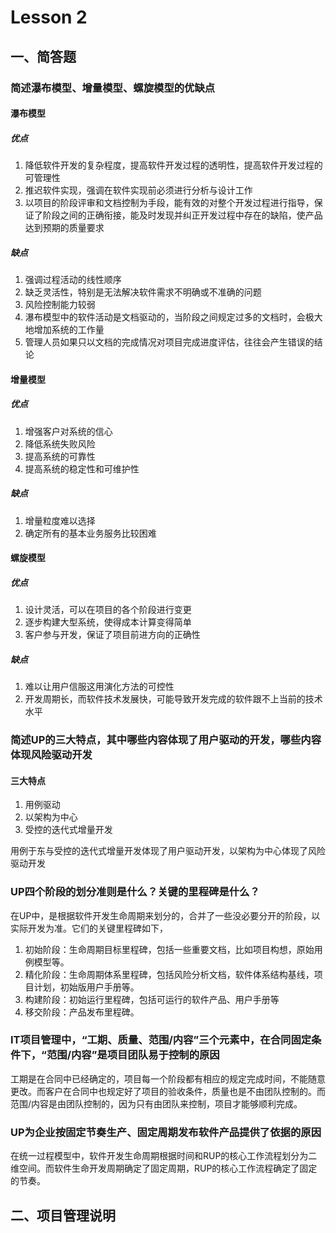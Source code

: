 # Lesson 2
## 一、简答题
### 简述瀑布模型、增量模型、螺旋模型的优缺点
#### 瀑布模型
##### 优点
1. 降低软件开发的复杂程度，提高软件开发过程的透明性，提高软件开发过程的可管理性
2. 推迟软件实现，强调在软件实现前必须进行分析与设计工作
3. 以项目的阶段评审和文档控制为手段，能有效的对整个开发过程进行指导，保证了阶段之间的正确衔接，能及时发现并纠正开发过程中存在的缺陷，使产品达到预期的质量要求

##### 缺点
1. 强调过程活动的线性顺序
2. 缺乏灵活性，特别是无法解决软件需求不明确或不准确的问题
3. 风险控制能力较弱
4. 瀑布模型中的软件活动是文档驱动的，当阶段之间规定过多的文档时，会极大地增加系统的工作量
5. 管理人员如果只以文档的完成情况对项目完成进度评估，往往会产生错误的结论

#### 增量模型
##### 优点
1. 增强客户对系统的信心
2. 降低系统失败风险
3. 提高系统的可靠性
4. 提高系统的稳定性和可维护性

##### 缺点
1. 增量粒度难以选择
2. 确定所有的基本业务服务比较困难

#### 螺旋模型
##### 优点
1. 设计灵活，可以在项目的各个阶段进行变更
2. 逐步构建大型系统，使得成本计算变得简单
3. 客户参与开发，保证了项目前进方向的正确性

##### 缺点
1. 难以让用户信服这用演化方法的可控性
2. 开发周期长，而软件技术发展快，可能导致开发完成的软件跟不上当前的技术水平

### 简述UP的三大特点，其中哪些内容体现了用户驱动的开发，哪些内容体现风险驱动开发
#### 三大特点
1. 用例驱动
2. 以架构为中心
3. 受控的迭代式增量开发

用例于东与受控的迭代式增量开发体现了用户驱动开发，以架构为中心体现了风险驱动开发

### UP四个阶段的划分准则是什么？关键的里程碑是什么？
在UP中，是根据软件开发生命周期来划分的，合并了一些没必要分开的阶段，以实际开发为准。它们的关键里程碑如下，

1. 初始阶段：生命周期目标里程碑，包括一些重要文档，比如项目构想，原始用例模型等。
2. 精化阶段：生命周期体系里程碑，包括风险分析文档，软件体系结构基线，项目计划，初始版用户手册等。
3. 构建阶段：初始运行里程碑，包括可运行的软件产品、用户手册等
4. 移交阶段：产品发布里程碑。

### IT项目管理中，“工期、质量、范围/内容”三个元素中，在合同固定条件下，“范围/内容”是项目团队易于控制的原因
工期是在合同中已经确定的，项目每一个阶段都有相应的规定完成时间，不能随意更改。而客户在合同中也规定好了项目的验收条件，质量也是不由团队控制的。而范围/内容是由团队控制的，因为只有由团队来控制，项目才能够顺利完成。

### UP为企业按固定节奏生产、固定周期发布软件产品提供了依据的原因
在统一过程模型中，软件开发生命周期根据时间和RUP的核心工作流程划分为二维空间。而软件生命开发周期确定了固定周期，RUP的核心工作流程确定了固定的节奏。

## 二、项目管理说明
